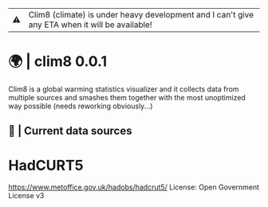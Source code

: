 <table class="alert-warn" align=center>
  <tr>
    <td> ⚠️ </td>
    <td>Clim8 (climate) is under heavy development and I can't give any ETA when it will be available!</td>
  </tr>
</table>

# 🌍 | clim8 0.0.1

Clim8 is a global warming statistics visualizer and it collects data from multiple sources and smashes them together with the most unoptimized way possible (needs reworking obviously...)



## 📝 | Current data sources
# HadCURT5
https://www.metoffice.gov.uk/hadobs/hadcrut5/
License: Open Government License v3
